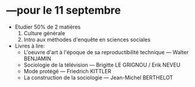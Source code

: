 # —pour le 11 septembre

* Etudier 50% de 2 matières
  1. Culture générale
  2. Intro aux méthodes d'enquête en sciences sociales
* Livres à lire:
  * L'oeuvre d'art à l'époque de sa reproductibilité technique — Walter BENJAMIN
  * Sociologie de la télévision — Brigitte LE GRIGNOU / Erik NEVEU
  * Mode protégé — Friedrich KITTLER
  * La construction de la sociologie — Jean-Michel BERTHELOT

